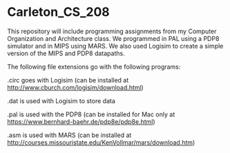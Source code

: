 # Carleton_CS_208

This repository will include programming assignments from my Computer Organization and Architecture class. We programmed in PAL using a PDP8 simulator and in MIPS using MARS. We also used Logisim to create a simple version of the MIPS and PDP8 datapaths.

The following file extensions go with the following programs:

.circ goes with Logisim (can be installed at http://www.cburch.com/logisim/download.html)

.dat is used with Logisim to store data

.pal is used with the PDP8 (can be installed for Mac only at https://www.bernhard-baehr.de/pdp8e/pdp8e.html)

.asm is used with MARS (can be installed at http://courses.missouristate.edu/KenVollmar/mars/download.htm)
